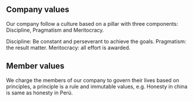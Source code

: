## Company values

Our company follow a culture based on a pillar with three components: Discipline, Pragmatism and Meritocracy.

Discipline: Be constant and perseverant to achieve the goals.
Pragmatism: the result matter.
Meritocracy: all effort is awarded.


## Member values

We charge the members of our company to govern their lives based on principles, a 
principle is a rule and immutable values, e.g. Honesty in china is same as honesty in Perú.


